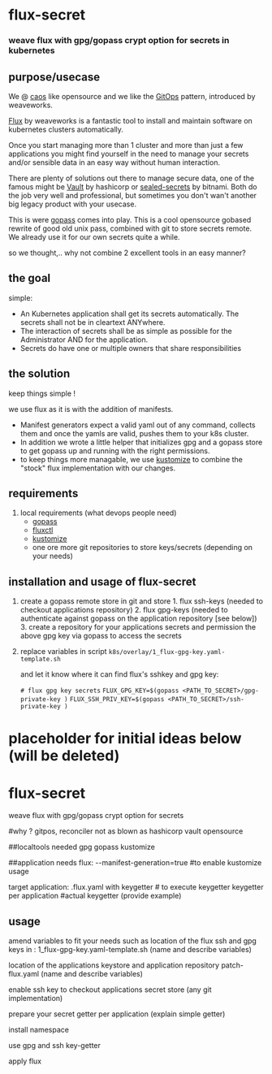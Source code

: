 # flux-secret
### weave flux with gpg/gopass crypt option for secrets in kubernetes

## purpose/usecase

We @ [caos](https://caos.ch) like opensource and we like the [GitOps](https://www.weave.works/technologies/gitops/) pattern, introduced by weaveworks.

[Flux](https://github.com/fluxcd/flux) by weaveworks is a fantastic tool to install and maintain software on kubernetes clusters automatically.

Once you start managing more than 1 cluster and more than just a few applications you might find yourself in the need to manage your secrets and/or sensible data in an easy way without human interaction.

There are plenty of solutions out there to manage secure data, one of the famous might be [Vault](https://www.vaultproject.io/) by hashicorp or [sealed-secrets](https://github.com/bitnami-labs/sealed-secrets) by bitnami. Both do the job very well and professional, but sometimes you don't wan't another big legacy product with your usecase. 

This is were [gopass](https://github.com/gopasspw/gopass) comes into play. This is a cool opensource gobased rewrite of good old unix pass, combined with git to store secrets remote. We already use it for our own secrets quite a while.

so we thought,.. why not combine 2 excellent tools in an easy manner? 

## the goal

simple:

 - An Kubernetes application shall get its secrets automatically. The secrets shall not be in cleartext ANYwhere. 
 - The interaction of secrets shall be as simple as possible for the Administrator AND for the application.
 - Secrets do have one or multiple owners that share responsibilities

## the solution

keep things simple !

we use flux as it is with the addition of manifests.

 - Manifest generators expect a valid yaml out of any command, collects them and once the yamls are valid, pushes them to your k8s cluster. 
 - In addition we wrote a little helper that initializes gpg and a gopass store to get gopass up and running with the right permissions.
 - to keep things more managable, we use  [kustomize](https://github.com/kubernetes-sigs/kustomize)  to combine the "stock" flux implementation with our changes.

## requirements

 1. local requirements (what devops people need)
	 - [gopass](https://github.com/gopasspw/gopass)
	 - [fluxctl](https://docs.fluxcd.io/en/stable/references/fluxctl.html)
	 - [kustomize](https://github.com/kubernetes-sigs/kustomize)
	 - one ore more git repositories to store keys/secrets (depending on your needs)
 
## installation and usage of flux-secret
 
 1. create a gopass remote store in git and store 
		 1. flux ssh-keys (needed to checkout applications repository)
		 2. flux gpg-keys (needed to authenticate against gopass on the application repository [see below])
		 3. create a repository for your applications secrets and permission the above gpg key  via gopass to access the secrets 
 2. replace variables in script 
     `k8s/overlay/1_flux-gpg-key.yaml-template.sh`
     
      and let it know where it can find flux's sshkey and gpg key:
      
      `# flux gpg key secrets`
      `FLUX_GPG_KEY=$(gopass <PATH_TO_SECRET>/gpg-private-key )`
	`FLUX_SSH_PRIV_KEY=$(gopass <PATH_TO_SECRET>/ssh-private-key )`










# placeholder for initial ideas below (will be deleted)

# flux-secret
weave flux with gpg/gopass crypt option for secrets

#why ?
gitpos, reconciler
not as blown as hashicorp vault
opensource

##localtools needed
gpg
gopass
kustomize

##application needs
flux:
--manifest-generation=true #to enable kustomize usage

target application:
.flux.yaml with keygetter  # to execute keygetter
keygetter per application #actual keygetter (provide example)

## usage
amend variables to fit your needs such as location of the flux ssh and gpg keys in :
1_flux-gpg-key.yaml-template.sh
(name and describe variables)

location of the applications keystore and application repository
patch-flux.yaml
(name and describe variables)

enable ssh key to checkout applications secret store (any git implementation)

prepare your secret getter per application
(explain simple getter)

install namespace

use gpg and ssh key-getter

apply flux
